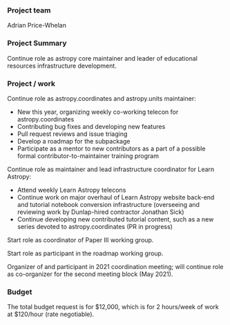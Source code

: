 ### Project team

Adrian Price-Whelan


### Project Summary

Continue role as astropy core maintainer and leader of educational resources infrastructure development.


### Project / work

Continue role as astropy.coordinates and astropy.units maintainer:
 - New this year, organizing weekly co-working telecon for astropy.coordinates
 - Contributing bug fixes and developing new features
 - Pull request reviews and issue triaging
 - Develop a roadmap for the subpackage
 - Participate as a mentor to new contributors as a part of a possible formal
   contributor-to-maintainer training program

Continue role as maintainer and lead infrastructure coordinator for Learn
Astropy:
- Attend weekly Learn Astropy telecons
- Continue work on major overhaul of Learn Astropy website back-end and tutorial
  notebook conversion infrastructure (overseeing and reviewing work by
  Dunlap-hired contractor Jonathan Sick)
- Continue developing new contributed tutorial content, such as a new series
  devoted to astropy.coordinates (PR in progress)

Start role as coordinator of Paper III working group.

Start role as participant in the roadmap working group.

Organizer of and participant in 2021 coordination meeting; will continue role as
co-organizer for the second meeting block (May 2021).


### Budget

The total budget request is for $12,000, which is for 2 hours/week of work at
$120/hour (rate negotiable).
